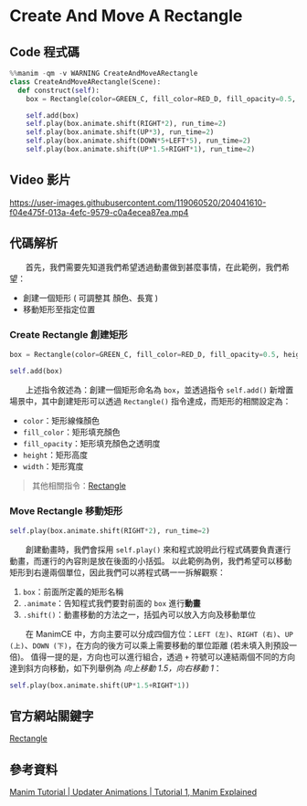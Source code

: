 # Create And Move A Rectangle
## Code 程式碼
```python
%%manim -qm -v WARNING CreateAndMoveARectangle
class CreateAndMoveARectangle(Scene):
  def construct(self):
    box = Rectangle(color=GREEN_C, fill_color=RED_D, fill_opacity=0.5, height=1, width=1)

    self.add(box)
    self.play(box.animate.shift(RIGHT*2), run_time=2)
    self.play(box.animate.shift(UP*3), run_time=2)
    self.play(box.animate.shift(DOWN*5+LEFT*5), run_time=2)
    self.play(box.animate.shift(UP*1.5+RIGHT*1), run_time=2)
```
## Video 影片
https://user-images.githubusercontent.com/119060520/204041610-f04e475f-013a-4efc-9579-c0a4ecea87ea.mp4

## 代碼解析
&emsp;&emsp;首先，我們需要先知道我們希望透過動畫做到甚麼事情，在此範例，我們希望：
* 創建一個矩形 ( 可調整其 顏色、長寬 )
* 移動矩形至指定位置

### Create Rectangle 創建矩形
```python
box = Rectangle(color=GREEN_C, fill_color=RED_D, fill_opacity=0.5, height=1, width=1)

self.add(box)
```
&emsp;&emsp;上述指令敘述為：創建一個矩形命名為 `box`，並透過指令 `self.add()` 新增置場景中，其中創建矩形可以透過 `Rectangle()` 指令達成，而矩形的相關設定為：
* `color`：矩形線條顏色
* `fill_color`：矩形填充顏色
* `fill_opacity`：矩形填充顏色之透明度
* `height`：矩形高度
* `width`：矩形寬度
> 其他相關指令：[Rectangle](https://docs.manim.community/en/stable/reference/manim.mobject.geometry.polygram.Rectangle.html?highlight=Rectangle)

### Move Rectangle 移動矩形
```python
self.play(box.animate.shift(RIGHT*2), run_time=2)
```
&emsp;&emsp;創建動畫時，我們會採用 `self.play()` 來和程式說明此行程式碼要負責運行動畫，而運行的內容則是放在後面的小括弧。
以此範例為例，我們希望可以移動矩形到右邊兩個單位，因此我們可以將程式碼一一拆解觀察：
1. `box`：前面所定義的矩形名稱
2. `.animate`：告知程式我們要對前面的 `box` 進行**動畫**
3. `.shift()`：動畫移動的方法之一，括弧內可以放入方向及移動單位

&emsp;&emsp;在 ManimCE 中，方向主要可以分成四個方位：`LEFT (左)`、`RIGHT (右)`、`UP (上)`、`DOWN (下)`，在方向的後方可以乘上需要移動的單位距離 (若未填入則預設一倍)。
值得一提的是，方向也可以進行組合，透過 `+` 符號可以連結兩個不同的方向達到斜方向移動，如下列舉例為 *向上移動 1.5，向右移動 1*：
```python
self.play(box.animate.shift(UP*1.5+RIGHT*1))
```
## 官方網站關鍵字
[Rectangle](https://docs.manim.community/en/stable/reference/manim.mobject.geometry.polygram.Rectangle.html?highlight=Rectangle)

## 參考資料
[Manim Tutorial | Updater Animations | Tutorial 1, Manim Explained](https://www.youtube.com/watch?v=MOv6yN7b2aI&t=138s)
